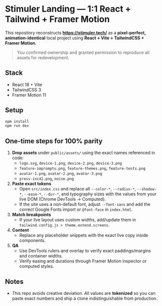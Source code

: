 # Stimuler Landing — 1:1 React + Tailwind + Framer Motion

This repository reconstructs **https://stimuler.tech/** as a **pixel-perfect, animation-identical** local project using **React + Vite + TailwindCSS + Framer Motion**.

> You confirmed ownership and granted permission to reproduce all assets for redevelopment.

## Stack
- React 18 + Vite
- TailwindCSS 3
- Framer Motion 11

## Setup
```bash
npm install
npm run dev
```

## One-time steps for 100% parity

1. **Drop assets** under `public/assets/` using the exact names referenced in code:
   - `logo.svg`, `device-1.png`, `device-2.png`, `device-3.png`
   - `feature-impromptu.png`, `feature-themes.png`, `feature-tests.png`
   - `avatar-1.png`, `avatar-2.png`, `avatar-3.png`
   - `press-inc42.png`, `noise.png`
2. **Paste exact tokens**
   - Open `src/index.css` and replace all `--color-*`, `--radius-*`, `--shadow-*`, `--ease-*`, `--dur-*`, and typography sizes with the values from your live DOM (Chrome DevTools → Computed).
   - If the site uses a non-default font, adjust `--font-sans` and add the correct Google Fonts import or `@font-face` in `index.html`.
3. **Match breakpoints**
   - If your live layout uses custom widths, add/update them in `tailwind.config.js > theme.extend.screens`.
4. **Content**
   - Replace any placeholder snippets with the exact live copy inside components.
5. **QA**
   - Use DevTools rulers and overlay to verify exact paddings/margins and container widths.
   - Verify easing and durations through Framer Motion inspector or computed styles.

## Notes
- This repo avoids creative deviation. All values are **tokenized** so you can paste exact numbers and ship a clone indistinguishable from production.
